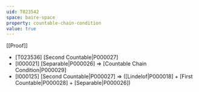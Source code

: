 ```yaml
---
uid: T023542
space: baire-space
property: countable-chain-condition
value: true
---
```

[[Proof]]

* [T023536] [Second Countable|P000027]
* [I000021] [Separable|P000026] => [Countable Chain Condition|P000029]
* [I000125] [Second Countable|P000027] => ([Lindelof|P000018] + [First Countable|P000028] + [Separable|P000026])

